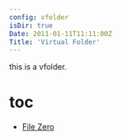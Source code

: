 ```yaml
---
config: vfolder
isDir: true
Date: 2011-01-11T11:11:00Z
Title: 'Virtual Folder'
---
```


this is a vfolder.


# toc

* [File Zero](./file0.md)
